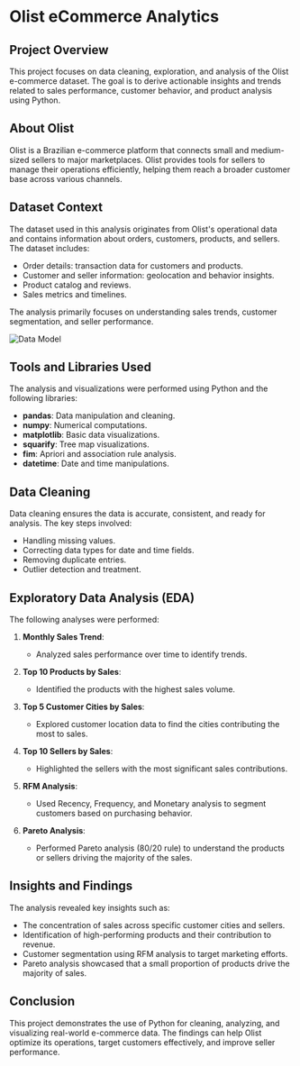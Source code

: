# Olist eCommerce Analytics

## Project Overview
This project focuses on data cleaning, exploration, and analysis of the Olist e-commerce dataset. The goal is to derive actionable insights and trends related to sales performance, customer behavior, and product analysis using Python.

## About Olist
Olist is a Brazilian e-commerce platform that connects small and medium-sized sellers to major marketplaces. Olist provides tools for sellers to manage their operations efficiently, helping them reach a broader customer base across various channels.

## Dataset Context
The dataset used in this analysis originates from Olist's operational data and contains information about orders, customers, products, and sellers. The dataset includes:
- Order details: transaction data for customers and products.
- Customer and seller information: geolocation and behavior insights.
- Product catalog and reviews.
- Sales metrics and timelines.

The analysis primarily focuses on understanding sales trends, customer segmentation, and seller performance.

![Data Model](Users/georgekas/EDA_Project/E-Commerce-Analysis/Data_Model.png)

## Tools and Libraries Used
The analysis and visualizations were performed using Python and the following libraries:

- **pandas**: Data manipulation and cleaning.
- **numpy**: Numerical computations.
- **matplotlib**: Basic data visualizations.
- **squarify**: Tree map visualizations.
- **fim**: Apriori and association rule analysis.
- **datetime**: Date and time manipulations.

## Data Cleaning
Data cleaning ensures the data is accurate, consistent, and ready for analysis. The key steps involved:
- Handling missing values.
- Correcting data types for date and time fields.
- Removing duplicate entries.
- Outlier detection and treatment.

## Exploratory Data Analysis (EDA)
The following analyses were performed:

1. **Monthly Sales Trend**:
   - Analyzed sales performance over time to identify trends.

2. **Top 10 Products by Sales**:
   - Identified the products with the highest sales volume.

3. **Top 5 Customer Cities by Sales**:
   - Explored customer location data to find the cities contributing the most to sales.

4. **Top 10 Sellers by Sales**:
   - Highlighted the sellers with the most significant sales contributions.

5. **RFM Analysis**:
   - Used Recency, Frequency, and Monetary analysis to segment customers based on purchasing behavior.

6. **Pareto Analysis**:
   - Performed Pareto analysis (80/20 rule) to understand the products or sellers driving the majority of the sales.

## Insights and Findings
The analysis revealed key insights such as:
- The concentration of sales across specific customer cities and sellers.
- Identification of high-performing products and their contribution to revenue.
- Customer segmentation using RFM analysis to target marketing efforts.
- Pareto analysis showcased that a small proportion of products drive the majority of sales.

## Conclusion
This project demonstrates the use of Python for cleaning, analyzing, and visualizing real-world e-commerce data. The findings can help Olist optimize its operations, target customers effectively, and improve seller performance.